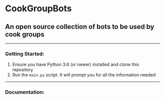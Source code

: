 # CookGroupBots
## An open source collection of bots to be used by cook groups

___
### Getting Started:
1. Ensure you have Python 3.6 (or newer) installed and clone this repository
1. Run the `main.py` script. It will prompt you for all the information needed

---
### Documentation: